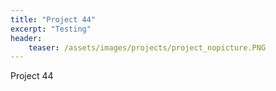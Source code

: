 ```yaml
---
title: "Project 44"
excerpt: "Testing"
header:
    teaser: /assets/images/projects/project_nopicture.PNG
---
```


Project 44